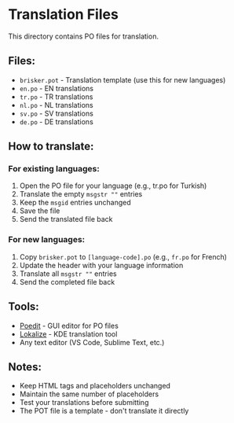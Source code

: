 # Translation Files

This directory contains PO files for translation.

## Files:
- `brisker.pot` - Translation template (use this for new languages)
- `en.po` - EN translations
- `tr.po` - TR translations
- `nl.po` - NL translations
- `sv.po` - SV translations
- `de.po` - DE translations

## How to translate:

### For existing languages:
1. Open the PO file for your language (e.g., tr.po for Turkish)
2. Translate the empty `msgstr ""` entries
3. Keep the `msgid` entries unchanged
4. Save the file
5. Send the translated file back

### For new languages:
1. Copy `brisker.pot` to `[language-code].po` (e.g., `fr.po` for French)
2. Update the header with your language information
3. Translate all `msgstr ""` entries
4. Send the completed file back

## Tools:
- [Poedit](https://poedit.net/) - GUI editor for PO files
- [Lokalize](https://apps.kde.org/lokalize/) - KDE translation tool
- Any text editor (VS Code, Sublime Text, etc.)

## Notes:
- Keep HTML tags and placeholders unchanged
- Maintain the same number of placeholders
- Test your translations before submitting
- The POT file is a template - don't translate it directly
